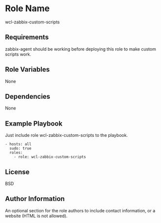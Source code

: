 Role Name
=========

wcl-zabbix-custom-scripts

Requirements
------------

zabbix-agent should be working before deploying this role to make custom scripts work.

Role Variables
--------------

None

Dependencies
------------

None

Example Playbook
----------------

Just include role wcl-zabbix-custom-scripts to the playbook.

    - hosts: all
      sudo: true
      roles:
        - role: wcl-zabbix-custom-scripts

License
-------

BSD

Author Information
------------------

An optional section for the role authors to include contact information, or a website (HTML is not allowed).
